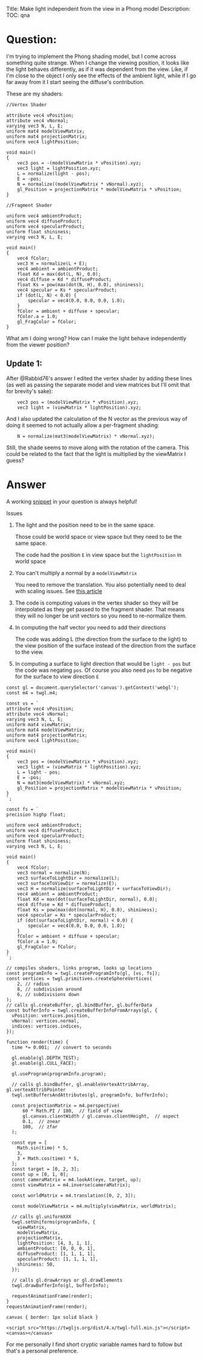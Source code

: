 Title: Make light independent from the view in a Phong model
Description:
TOC: qna

# Question:

I'm trying to implement the Phong shading model, but I come across something quite strange. When I change the viewing position, it looks like the light behaves differently, as if it was dependent from the view. Like, if I'm close to the object I only see the effects of the ambient light, while if I go far away from it I start seeing the diffuse's contribution.

These are my shaders:

```
//Vertex Shader

attribute vec4 vPosition;
attribute vec4 vNormal;
varying vec3 N, L, E;
uniform mat4 modelViewMatrix;
uniform mat4 projectionMatrix;
uniform vec4 lightPosition;

void main()
{
    vec3 pos = -(modelViewMatrix * vPosition).xyz;
    vec3 light = lightPosition.xyz;
    L = normalize(light - pos);
    E = -pos;
    N = normalize((modelViewMatrix * vNormal).xyz);
    gl_Position = projectionMatrix * modelViewMatrix * vPosition;
}
```

```
//Fragment Shader

uniform vec4 ambientProduct;
uniform vec4 diffuseProduct;
uniform vec4 specularProduct;
uniform float shininess;
varying vec3 N, L, E;

void main()
{
    vec4 fColor;
    vec3 H = normalize(L + E);
    vec4 ambient = ambientProduct;
    float Kd = max(dot(L, N), 0.0);
    vec4 diffuse = Kd * diffuseProduct;
    float Ks = pow(max(dot(N, H), 0.0), shininess);
    vec4 specular = Ks * specularProduct;
    if (dot(L, N) < 0.0) {
        specular = vec4(0.0, 0.0, 0.0, 1.0);
    }
    fColor = ambient + diffuse + specular;
    fColor.a = 1.0;
    gl_FragColor = fColor;
}
```

What am I doing wrong? How can I make the light behave independently from the viewer position?

## Update 1: 

After @Rabbid76's answer I edited the vertex shader by adding these lines (as well as passing the separate model and view matrices but I'll omit that for brevity's sake):

```
    vec3 pos = (modelViewMatrix * vPosition).xyz;
    vec3 light = (viewMatrix * lightPosition).xyz;
```

And I also updated the calculation of the N vector as the previous way of doing it seemed to not actually allow a per-fragment shading:
```
    N = normalize(mat3(modelViewMatrix) * vNormal.xyz);
```

Still, the shade seems to move along with the rotation of the camera. This could be related to the fact that the light is multiplied by the viewMatrix I guess? 

# Answer

A working [snippet](https://stackoverflow.blog/2014/09/16/introducing-runnable-javascript-css-and-html-code-snippets/) in your question is always helpful!

Issues

1. The light and the position need to be in the same space. 

   Those could be world space or view space but they need to be the same space.

   The code had the position `E` in view space but the `lightPosition` in world space

2. You can't multiply a normal by a `modelViewMatrix`

   You need to remove the translation. You also potentially need to deal
   with scaling issues. See [this article](https://webglfundamentals.org/webgl/lessons/webgl-3d-lighting-directional.html)

3. The code is computing values in the vertex shader so they will be interpolated as they get passed to the fragment shader. That means they will no longer be unit vectors so you need to re-normalize them.

4. In computing the half vector you need to add their directions

   The code was adding L (the direction from the surface to the light) to the view position of the surface instead of the direction from the surface to the view.

5. In computing a surface to light direction that would be `light - pos` but the code was negating `pos`. Of course you also need `pos` to be negative for the surface to view direction `E`

<!-- begin snippet: js hide: false console: true babel: false -->

<!-- language: lang-js -->

    const gl = document.querySelector('canvas').getContext('webgl');
    const m4 = twgl.m4;

    const vs = `
    attribute vec4 vPosition;
    attribute vec4 vNormal;
    varying vec3 N, L, E;
    uniform mat4 viewMatrix;
    uniform mat4 modelViewMatrix;
    uniform mat4 projectionMatrix;
    uniform vec4 lightPosition;

    void main()
    {
        vec3 pos = (modelViewMatrix * vPosition).xyz;
        vec3 light = (viewMatrix * lightPosition).xyz;
        L = light - pos;
        E = -pos;
        N = mat3(modelViewMatrix) * vNormal.xyz;
        gl_Position = projectionMatrix * modelViewMatrix * vPosition;
    }
    `;

    const fs = `
    precision highp float;

    uniform vec4 ambientProduct;
    uniform vec4 diffuseProduct;
    uniform vec4 specularProduct;
    uniform float shininess;
    varying vec3 N, L, E;

    void main()
    {
        vec4 fColor;
        vec3 normal = normalize(N);
        vec3 surfaceToLightDir = normalize(L);
        vec3 surfaceToViewDir = normalize(E);
        vec3 H = normalize(surfaceToLightDir + surfaceToViewDir);
        vec4 ambient = ambientProduct;
        float Kd = max(dot(surfaceToLightDir, normal), 0.0);
        vec4 diffuse = Kd * diffuseProduct;
        float Ks = pow(max(dot(normal, H), 0.0), shininess);
        vec4 specular = Ks * specularProduct;
        if (dot(surfaceToLightDir, normal) < 0.0) {
            specular = vec4(0.0, 0.0, 0.0, 1.0);
        }
        fColor = ambient + diffuse + specular;
        fColor.a = 1.0;
        gl_FragColor = fColor;
    }
    `;

    // compiles shaders, links program, looks up locations
    const programInfo = twgl.createProgramInfo(gl, [vs, fs]);
    const vertices = twgl.primitives.createSphereVertices(
        2, // radius
        8, // subdivision around
        6, // subdivisions down
    );
    // calls gl.createBuffer, gl.bindBuffer, gl.bufferData
    const bufferInfo = twgl.createBufferInfoFromArrays(gl, {
      vPosition: vertices.position,
      vNormal: vertices.normal,
      indices: vertices.indices,
    });

    function render(time) {
      time *= 0.001;  // convert to seconds
      
      gl.enable(gl.DEPTH_TEST);
      gl.enable(gl.CULL_FACE);
      
      gl.useProgram(programInfo.program);

      // calls gl.bindBuffer, gl.enableVertexAttribArray, gl.vertexAttribPointer
      twgl.setBuffersAndAttributes(gl, programInfo, bufferInfo);
      
      const projectionMatrix = m4.perspective(
          60 * Math.PI / 180,  // field of view
          gl.canvas.clientWidth / gl.canvas.clientHeight,  // aspect
          0.1,  // znear
          100,  // zfar
      );
      
      const eye = [
        Math.sin(time) * 5, 
        3, 
        3 + Math.cos(time) * 5,
      ];
      const target = [0, 2, 3];
      const up = [0, 1, 0];
      const cameraMatrix = m4.lookAt(eye, target, up);
      const viewMatrix = m4.inverse(cameraMatrix);
      
      const worldMatrix = m4.translation([0, 2, 3]);
      
      const modelViewMatrix = m4.multiply(viewMatrix, worldMatrix);

      // calls gl.uniformXXX
      twgl.setUniforms(programInfo, {
        viewMatrix,
        modelViewMatrix,
        projectionMatrix,
        lightPosition: [4, 3, 1, 1],
        ambientProduct: [0, 0, 0, 1], 
        diffuseProduct: [1, 1, 1, 1],
        specularProduct: [1, 1, 1, 1],
        shininess: 50,
      });

      // calls gl.drawArrays or gl.drawElements
      twgl.drawBufferInfo(gl, bufferInfo);

      requestAnimationFrame(render);
    }
    requestAnimationFrame(render);

<!-- language: lang-css -->

    canvas { border: 1px solid black }

<!-- language: lang-html -->

    <script src="https://twgljs.org/dist/4.x/twgl-full.min.js"></script>
    <canvas></canvas>

<!-- end snippet -->

For me personally I find short cryptic variable names hard to follow but that's a personal preference.
